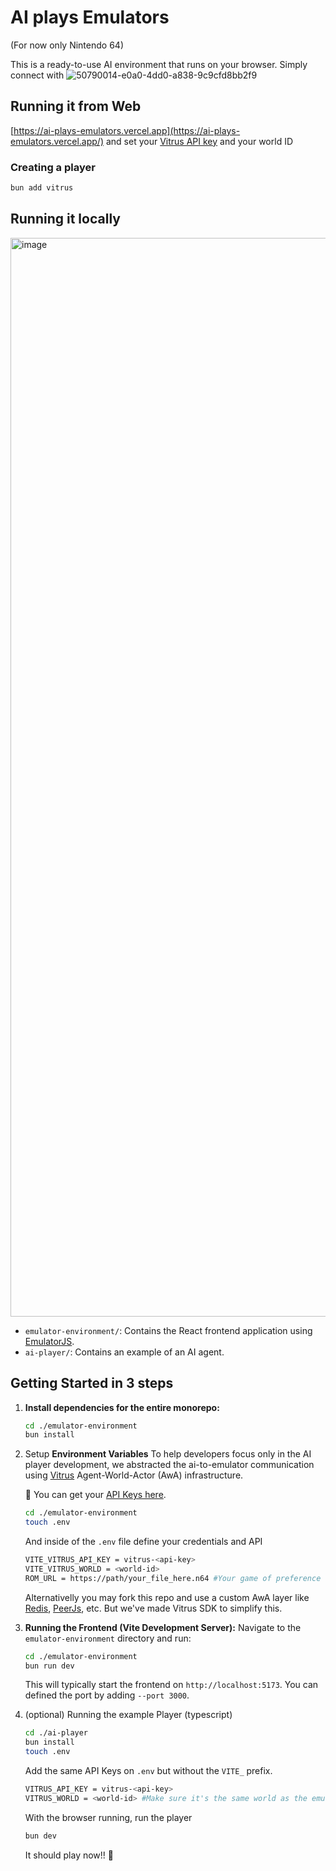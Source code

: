 # AI plays Emulators 
(For now only Nintendo 64)

This is a ready-to-use AI environment that runs on your browser. Simply connect with 
![50790014-e0a0-4dd0-a838-9c9cfd8bb2f9](https://github.com/user-attachments/assets/89dfbe5e-bd59-45fa-8c1b-38cd02b03b79)

## Running it from Web
[https://ai-plays-emulators.vercel.app](https://ai-plays-emulators.vercel.app/) and set your [Vitrus API key](https://app.vitrus.ai) and your world ID

### Creating a player
```ts
bun add vitrus 
```
## Running it locally
<img width="1726" alt="image" src="https://github.com/user-attachments/assets/08be59cc-37c8-4169-8b2a-a99ab1e0b570" />

- `emulator-environment/`: Contains the React frontend application using [EmulatorJS](https://emulatorjs.org/docs/getting-started).
- `ai-player/`: Contains an example of an AI agent.

## Getting Started in 3 steps

1.  **Install dependencies for the entire monorepo:**

    ```bash
    cd ./emulator-environment
    bun install
    ```

2. Setup **Environment Variables**
    To help developers focus only in the AI player development, we abstracted the ai-to-emulator communication using [Vitrus](https://github.com/vitrus-ai/vitrus-sdk) Agent-World-Actor (AwA) infrastructure.

    🔑 You can get your [API Keys here](https://app.vitrus.ai). 

    ```bash
    cd ./emulator-environment
    touch .env
    ```
    And inside of the `.env` file define your credentials and API
    ```bash
    VITE_VITRUS_API_KEY = vitrus-<api-key>
    VITE_VITRUS_WORLD = <world-id>
    ROM_URL = https://path/your_file_here.n64 #Your game of preference
    ```
    Alternativelly you may fork this repo and use a custom AwA layer like [Redis](https://redis.io/), [PeerJs](https://peerjs.com/), etc. But we've made Vitrus SDK to simplify this.
   
3.  **Running the Frontend (Vite Development Server):**
    Navigate to the `emulator-environment` directory and run:

    ```bash
    cd ./emulator-environment
    bun run dev
    ```

    This will typically start the frontend on `http://localhost:5173`. You can defined the port by adding `--port 3000`.

4. (optional) Running the example Player (typescript) 
    ```bash
    cd ./ai-player
    bun install
    touch .env
    ```

    Add the same API Keys on `.env` but without the `VITE_` prefix.
    ```bash
    VITRUS_API_KEY = vitrus-<api-key>
    VITRUS_WORLD = <world-id> #Make sure it's the same world as the emulator
    ```

   With the browser running, run the player
    ```bash
    bun dev
    ```

    It should play now!! 🎉
    
    
